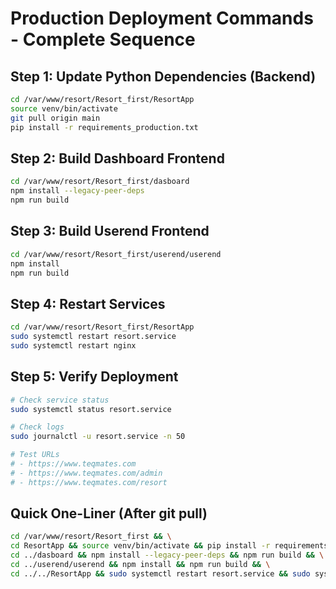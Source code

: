 # Production Deployment Commands - Complete Sequence

## Step 1: Update Python Dependencies (Backend)

```bash
cd /var/www/resort/Resort_first/ResortApp
source venv/bin/activate
git pull origin main
pip install -r requirements_production.txt
```

## Step 2: Build Dashboard Frontend

```bash
cd /var/www/resort/Resort_first/dasboard
npm install --legacy-peer-deps
npm run build
```

## Step 3: Build Userend Frontend

```bash
cd /var/www/resort/Resort_first/userend/userend
npm install
npm run build
```

## Step 4: Restart Services

```bash
cd /var/www/resort/Resort_first/ResortApp
sudo systemctl restart resort.service
sudo systemctl restart nginx
```

## Step 5: Verify Deployment

```bash
# Check service status
sudo systemctl status resort.service

# Check logs
sudo journalctl -u resort.service -n 50

# Test URLs
# - https://www.teqmates.com
# - https://www.teqmates.com/admin
# - https://www.teqmates.com/resort
```

## Quick One-Liner (After git pull)

```bash
cd /var/www/resort/Resort_first && \
cd ResortApp && source venv/bin/activate && pip install -r requirements_production.txt && \
cd ../dasboard && npm install --legacy-peer-deps && npm run build && \
cd ../userend/userend && npm install && npm run build && \
cd ../../ResortApp && sudo systemctl restart resort.service && sudo systemctl restart nginx
```

